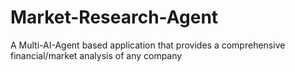 # Market-Research-Agent
A Multi-AI-Agent based application that provides a comprehensive financial/market analysis of any company 
